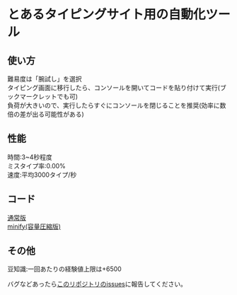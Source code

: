 # とあるタイピングサイト用の自動化ツール

## 使い方
難易度は「腕試し」を選択  
タイピング画面に移行したら、コンソールを開いてコードを貼り付けて実行(ブックマークレットでも可)  
負荷が大きいので、実行したらすぐにコンソールを閉じることを推奨(効率に数倍の差が出る可能性がある)

## 性能
時間:3~4秒程度  
ミスタイプ率:0.00%  
速度:平均3000タイプ/秒

## コード
[通常版](p.js)  
[minify(容量圧縮版)](pm.js)  

## その他
豆知識:一回あたりの経験値上限は+6500  

バグなどあったら[このリポジトリのissues](https://github.com/peyu-7545/collaboratives/issues)に報告してください。
